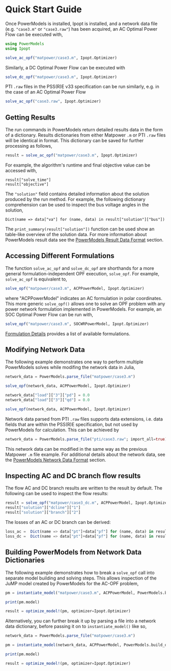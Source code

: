 # Quick Start Guide

Once PowerModels is installed, Ipopt is installed, and a network data file (e.g. `"case3.m"` or `"case3.raw"`) has been acquired, an AC Optimal Power Flow can be executed with,

```julia
using PowerModels
using Ipopt

solve_ac_opf("matpower/case3.m", Ipopt.Optimizer)
```

Similarly, a DC Optimal Power Flow can be executed with

```julia
solve_dc_opf("matpower/case3.m", Ipopt.Optimizer)
```

PTI `.raw` files in the PSS(R)E v33 specification can be run similarly, e.g. in the case of an AC Optimal Power Flow

```julia
solve_ac_opf("case3.raw", Ipopt.Optimizer)
```


## Getting Results

The run commands in PowerModels return detailed results data in the form of a dictionary. Results dictionaries from either Matpower `.m` or PTI `.raw` files will be identical in format. This dictionary can be saved for further processing as follows,

```julia
result = solve_ac_opf("matpower/case3.m", Ipopt.Optimizer)
```

For example, the algorithm's runtime and final objective value can be accessed with,

```
result["solve_time"]
result["objective"]
```

The `"solution"` field contains detailed information about the solution produced by the run method.
For example, the following dictionary comprehension can be used to inspect the bus voltage angles in the solution,

```
Dict(name => data["va"] for (name, data) in result["solution"]["bus"])
```

The `print_summary(result["solution"])` function can be used show an table-like overview of the solution data.  For more information about PowerModels result data see the [PowerModels Result Data Format](@ref) section.


## Accessing Different Formulations

The function `solve_ac_opf` and `solve_dc_opf` are shorthands for a more general formulation-independent OPF execution, `solve_opf`.
For example, `solve_ac_opf` is equivalent to,

```julia
solve_opf("matpower/case3.m", ACPPowerModel, Ipopt.Optimizer)
```

where "ACPPowerModel" indicates an AC formulation in polar coordinates.  This more generic `solve_opf()` allows one to solve an OPF problem with any power network formulation implemented in PowerModels.  For example, an SOC Optimal Power Flow can be run with,

```julia
solve_opf("matpower/case3.m", SOCWRPowerModel, Ipopt.Optimizer)
```

[Formulation Details](@ref) provides a list of available formulations.


## Modifying Network Data

The following example demonstrates one way to perform multiple PowerModels solves while modifing the network data in Julia,

```julia
network_data = PowerModels.parse_file("matpower/case3.m")

solve_opf(network_data, ACPPowerModel, Ipopt.Optimizer)

network_data["load"]["3"]["pd"] = 0.0
network_data["load"]["3"]["qd"] = 0.0

solve_opf(network_data, ACPPowerModel, Ipopt.Optimizer)
```

Network data parsed from PTI `.raw` files supports data extensions, i.e. data fields that are within the PSS(R)E specification, but not used by PowerModels for calculation. This can be achieved by

```julia
network_data = PowerModels.parse_file("pti/case3.raw"; import_all=true)
```

This network data can be modified in the same way as the previous Matpower `.m` file example. For additional details about the network data, see the [PowerModels Network Data Format](@ref) section.


## Inspecting AC and DC branch flow results

The flow AC and DC branch results are written to the result by default. The following can be used to inspect the flow results:
```julia
result = solve_opf("matpower/case3_dc.m", ACPPowerModel, Ipopt.Optimizer)
result["solution"]["dcline"]["1"]
result["solution"]["branch"]["2"]
```

The losses of an AC or DC branch can be derived:
```julia
loss_ac =  Dict(name => data["pt"]+data["pf"] for (name, data) in result["solution"]["branch"])
loss_dc =  Dict(name => data["pt"]+data["pf"] for (name, data) in result["solution"]["dcline"])
```


## Building PowerModels from Network Data Dictionaries
The following example demonstrates how to break a `solve_opf` call into separate model building and solving steps.  This allows inspection of the JuMP model created by PowerModels for the AC-OPF problem,

```julia
pm = instantiate_model("matpower/case3.m", ACPPowerModel, PowerModels.build_opf)

print(pm.model)

result = optimize_model!(pm, optimizer=Ipopt.Optimizer)
```

Alternatively, you can further break it up by parsing a file into a network data dictionary, before passing it on to `instantiate_model()` like so,

```julia
network_data = PowerModels.parse_file("matpower/case3.m")

pm = instantiate_model(network_data, ACPPowerModel, PowerModels.build_opf)

print(pm.model)

result = optimize_model!(pm, optimizer=Ipopt.Optimizer)
```
